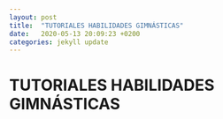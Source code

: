 ```yaml
---
layout: post
title:  "TUTORIALES HABILIDADES GIMNÁSTICAS"
date:   2020-05-13 20:09:23 +0200
categories: jekyll update
---
```


# TUTORIALES HABILIDADES GIMNÁSTICAS
